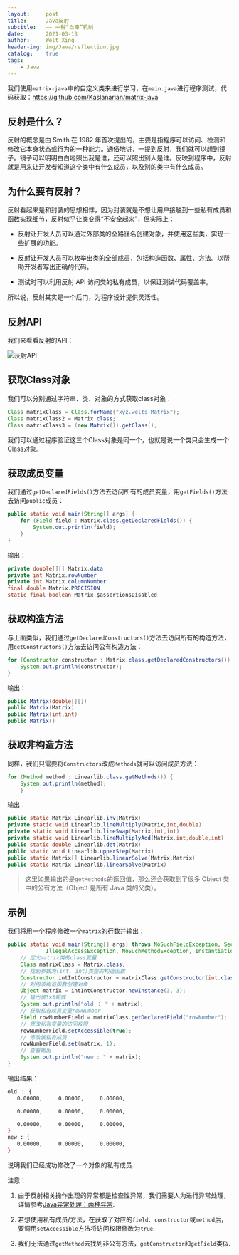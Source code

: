 ```yaml
---
layout:     post
title:      Java反射
subtitle:   —— 一种“自审”机制
date:       2021-03-13
author:     Welt Xing
header-img: img/Java/reflection.jpg
catalog:    true
tags:
    - Java
---
```


我们使用`matrix-java`中的自定义类来进行学习，在`main.java`进行程序测试，代码获取：<https://github.com/Kaslanarian/matrix-java>

## 反射是什么？

反射的概念是由 Smith 在 1982 年首次提出的，主要是指程序可以访问、检测和修改它本身状态或行为的一种能力。通俗地讲，一提到反射，我们就可以想到镜子。镜子可以明明白白地照出我是谁，还可以照出别人是谁。反映到程序中，反射就是用来让开发者知道这个类中有什么成员，以及别的类中有什么成员。

## 为什么要有反射？

反射看起来是和封装的思想相悖，因为封装就是不想让用户接触到一些私有成员和函数实现细节，反射似乎让类变得“不安全起来”，但实际上：

* 反射让开发人员可以通过外部类的全路径名创建对象，并使用这些类，实现一些扩展的功能。

* 反射让开发人员可以枚举出类的全部成员，包括构造函数、属性、方法。以帮助开发者写出正确的代码。

* 测试时可以利用反射 API 访问类的私有成员，以保证测试代码覆盖率。

所以说，反射其实是一个后门，为程序设计提供灵活性。

## 反射API

我们来看看反射的API：

![反射API](https://pic4.zhimg.com/v2-312b1b34ca2ebd1317bedf70ddfad38b_r.jpg)

## 获取Class对象

我们可以分别通过字符串、类、对象的方式获取class对象：

```java
Class matrixClass = Class.forName("xyz.welts.Matrix");
Class matrixClass2 = Matrix.class;
Class matrixClass3 = (new Matrix()).getClass();
```

我们可以通过程序验证这三个Class对象是同一个，也就是说一个类只会生成一个Class对象.

## 获取成员变量

我们通过`getDeclaredFields()`方法去访问所有的成员变量，用`getFields()`方法去访问`public`成员：

```java
public static void main(String[] args) {
    for (Field field : Matrix.class.getDeclaredFields()) {
        System.out.println(field);
    }
}
```

输出：

```java
private double[][] Matrix.data
private int Matrix.rowNumber
private int Matrix.columnNumber
final double Matrix.PRECISION
static final boolean Matrix.$assertionsDisabled
```

## 获取构造方法

与上面类似，我们通过`getDeclaredConstructors()`方法去访问所有的构造方法，用`getConstructors()`方法去访问公有构造方法：

```java
for (Constructor constructor : Matrix.class.getDeclaredConstructors()) {
    System.out.println(constructor);
}
```

输出：

```java
public Matrix(double[][])
public Matrix(Matrix)
public Matrix(int,int)
public Matrix()
```

## 获取非构造方法

同样，我们只需要将`Constructors`改成`Methods`就可以访问成员方法：

```java
for (Method method : Linearlib.class.getMethods()) {
    System.out.println(method);
    }
```

输出：

```java
public static Matrix Linearlib.inv(Matrix)
private static void Linearlib.lineMultiply(Matrix,int,double)
private static void Linearlib.lineSwap(Matrix,int,int)
private static void Linearlib.lineMultiplyAdd(Matrix,int,double,int)
public static double Linearlib.det(Matrix)
public static void Linearlib.upperStep(Matrix)
public static Matrix[] Linearlib.linearSolve(Matrix,Matrix)
public static Matrix Linearlib.linearSolve(Matrix)
```

> 这里如果输出的是`getMethods`的返回值，那么还会获取到了很多 Object 类中的公有方法（Object 是所有 Java 类的父类）。

## 示例

我们将用一个程序修改一个`matrix`的行数并输出：

```java
public static void main(String[] args) throws NoSuchFieldException, SecurityException, IllegalArgumentException,
            IllegalAccessException, NoSuchMethodException, InstantiationException, InvocationTargetException {
    // 定义matrix类的class变量
    Class matrixClass = Matrix.class;
    // 找到参数为(int, int)类型的构造函数
    Constructor intIntConstructor = matrixClass.getConstructor(int.class, int.class);
    // 利用该构造函数创建对象
    Object matrix = intIntConstructor.newInstance(3, 3);
    // 输出该3×3矩阵
    System.out.println("old ： " + matrix);
    // 获取私有成员变量rowNumber
    Field rowNumberField = matrixClass.getDeclaredField("rowNumber");
    // 修改私有变量的访问权限
    rowNumberField.setAccessible(true);
    // 修改该私有成员
    rowNumberField.set(matrix, 1);
    // 查看输出
    System.out.println("new : " + matrix);
}
```

输出结果：

```bash
old ： {
   0.00000,     0.00000,     0.00000,  

   0.00000,     0.00000,     0.00000,  

   0.00000,     0.00000,     0.00000,  
}
new : {
   0.00000,     0.00000,     0.00000,  
}
```

说明我们已经成功修改了一个对象的私有成员.

注意：

1. 由于反射相关操作出现的异常都是检查性异常，我们需要人为进行异常处理，详情参考[Java异常处理：两种异常](https://welts.xyz/2021/03/07/exception/#%E4%B8%A4%E7%A7%8D%E5%BC%82%E5%B8%B8).

2. 若想使用私有成员/方法，在获取了对应的`field`、`constructor`或`method`后，要调用`setAccessible`方法将访问权限修改为`true`.

3. 我们无法通过`getMethod`去找到非公有方法，`getConstructor`和`getField`类似.
